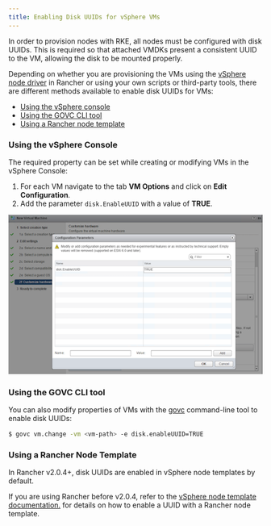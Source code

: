 ```yaml
---
title: Enabling Disk UUIDs for vSphere VMs
---
```


In order to provision nodes with RKE, all nodes must be configured with disk UUIDs. This is required so that attached VMDKs present a consistent UUID to the VM, allowing the disk to be mounted properly.

Depending on whether you are provisioning the VMs using the [vSphere node driver](https://ranchermanager.docs.rancher.com/pages-for-subheaders/launch-kubernetes-with-ranchernode-pools/vsphere) in Rancher or using your own scripts or third-party tools, there are different methods available to enable disk UUIDs for VMs:

- [Using the vSphere console](#using-the-vsphere-console)
- [Using the GOVC CLI tool](#using-the-govc-cli-tool)
- [Using a Rancher node template](#using-a-rancher-node-template)

### Using the vSphere Console

The required property can be set while creating or modifying VMs in the vSphere Console:

1. For each VM navigate to the tab **VM Options** and click on **Edit Configuration**.
2. Add the parameter `disk.EnableUUID` with a value of **TRUE**.

![vSphere Advanced Parameters](/img/vsphere-advanced-parameters.png)

### Using the GOVC CLI tool

You can also modify properties of VMs with the [govc](https://github.com/vmware/govmomi/tree/master/govc) command-line tool to enable disk UUIDs:

```sh
$ govc vm.change -vm <vm-path> -e disk.enableUUID=TRUE
```

### Using a Rancher Node Template

In Rancher v2.0.4+, disk UUIDs are enabled in vSphere node templates by default.

If you are using Rancher before v2.0.4, refer to the [vSphere node template documentation.](https://ranchermanager.docs.rancher.com/v2.0-v2.4/reference-guides/cluster-configuration/downstream-cluster-configuration/node-template-configuration/vsphere/prior-to-v2.0.4) for details on how to enable a UUID with a Rancher node template.
